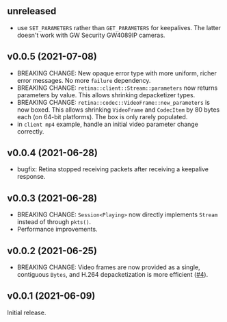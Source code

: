 ## unreleased

*   use `SET_PARAMETERS` rather than `GET_PARAMETERS` for keepalives.
    The latter doesn't work with GW Security GW4089IP cameras.

## v0.0.5 (2021-07-08)

*   BREAKING CHANGE: New opaque error type with more uniform, richer error
    messages. No more `failure` dependency.
*   BREAKING CHANGE: `retina::client::Stream::parameters` now returns parameters
    by value. This allows shrinking depacketizer types.
*   BREAKING CHANGE: `retina::codec::VideoFrame::new_parameters` is now boxed.
    This allows shrinking `VideoFrame` and `CodecItem` by 80 bytes each (on
    64-bit platforms). The box is only rarely populated.
*   in `client mp4` example, handle an initial video parameter change correctly.

## v0.0.4 (2021-06-28)

*   bugfix: Retina stopped receiving packets after receiving a keepalive response.

## v0.0.3 (2021-06-28)

*   BREAKING CHANGE: `Session<Playing>` now directly implements `Stream` instead of
    through `pkts()`.
*   Performance improvements.

## v0.0.2 (2021-06-25)

*   BREAKING CHANGE: Video frames are now provided as a single, contiguous `Bytes`, and
    H.264 depacketization is more efficient ([#4](https://github.com/scottlamb/retina/issues/4)).

## v0.0.1 (2021-06-09)

Initial release.
